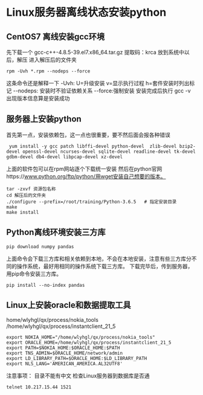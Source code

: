 # Linux服务器离线状态安装python
##  CentOS7 离线安装gcc环境
先下载一个 gcc-c++-4.8.5-39.el7.x86_64.tar.gz
提取码：krca
放到系统中以后，解压
进入解压后的文件夹
```linux
rpm -Uvh *.rpm --nodeps --force
```
这条命令还是解释一下
-Uvh: U=升级安装 v=显示执行过程 h=套件安装时列出标记
--nodeps: 安装时不验证依赖关系
--force:强制安装
安装完成后执行 gcc -v 出现版本信息算是安装成功
## 服务器上安装python
首先第一点，安装依赖包，这一点也很重要，要不然后面会报各种错误
```linux
 yum install -y gcc patch libffi-devel python-devel  zlib-devel bzip2-devel openssl-devel ncurses-devel sqlite-devel readline-devel tk-devel gdbm-devel db4-devel libpcap-devel xz-devel
```
上面的软件包可以在rpm网站逐个下载统一安装
然后在python官网https://www.python.org/ftp/python/用wget安装自己想要的版本。
```linux
tar -zxvf 资源包名称
cd 解压后的文件夹
./configure --prefix=/root/training/Python-3.6.5   # 指定安装目录
make
make install
```
## Python离线环境安装三方库
```linux
pip download numpy pandas
```
上面命令会下载三方库和相关依赖到本地，不会在本地安装，注意有些三方库分不同的操作系统，最好用相同的操作系统下载三方库。
下载完毕后，传到服务器，用pip命令安装三方库。
```linux
pip install --no-index pandas
```


## Linux上安装oracle和数据提取工具

home/wlyhgl/qx/process/nokia_tools
/home/wlyhgl/qx/process/instantclient_21_5
```linux
export NOKIA_HOME="/home/wlyhgl/qx/process/nokia_tools"
export ORACLE_HOME=/home/wlyhgl/qx/process/instantclient_21_5
export PATH=$NOKIA_HOME:$ORACLE_HOME:$PATH
export TNS_ADMIN=$ORACLE_HOME/network/admin
export LD_LIBRARY_PATH=$ORACLE_HOME:$LD_LIBRARY_PATH
export NLS_LANG='AMERICAN_AMERICA.AL32UTF8'
```
注意事项：
目录不能有中文
检查Linux服务器到数据库是否通
```linux
telnet 10.217.15.44 1521
```